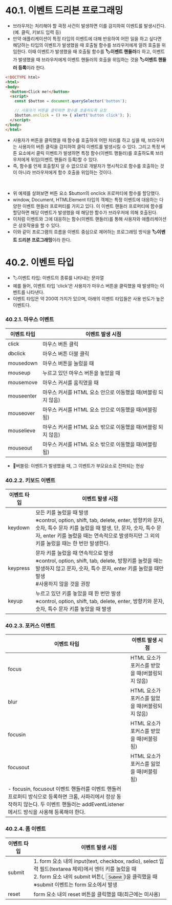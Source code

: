 # 40.1. 이벤트 드리븐 프로그래밍
- 브라우저는 처리해야 할 큭정 사건이 발생하면 이를 감지하여 이벤트를 발생시킨다.(예. 클릭, 키보드 입력 등)
- 만약 애플리케이션이 특정 타입의 이벤트에 대해 반응하여 어떤 일을 하고 싶다면 해당하는 타입의 이벤트가 발생했을 때 호출될 함수를 브라우저에게 알려 호출을 위임한다. 이때 이벤트가 발생했을 때 호출될 함수를 **🏷️이벤트 핸들러**라 하고, 이벤트가 발생했을 때 브라우저에게 이벤트 핸들러의 호출을 위임하는 것을 **🏷️이벤트 핸들러 등록**이라 한다.
```html
<!DOCTYPE html>
<html>
<body>
  <button>Click me!</button>
  <script>
    const $button = document.querySelector('button');

    // 사용자가 버튼을 클릭하면 함수를 호출하도록 요청
    $button.onclick = () => { alert('button click'); };
  </script>
</body>
</html>
```
- 사용자가 버튼을 클릭했을 때 함수를 호출하여 어떤 처리를 하고 싶을 때, 브라우저는 사용자의 버튼 클릭을 감지하여 클릭 이벤트를 발생시킬 수 있다. 그리고 특정 버튼 요소에서 클릭 이벤트가 발생하면 특정 함수(이벤트 행들러)를 호출하도록 브라우저에게 위임(이벤트 핸들러 등록)할 수 있다.
- 즉, 함수를 언제 호출할지 알 수 없으므로 개발자가 명시적으로 함수를 호출하는 것이 아니라 브라우저에게 함수 호출을 위임하는 것이다.
<br />

- 위 예제를 살펴보면 버튼 요소 $button의 onclick 프로퍼티에 함수를 할당했다.
- window, Document, HTMLElement 타입의 객체는 특정 이벤트에 대응하는 다양한 이벤트 핸들러 프로퍼티를 가지고 있다. 이 이벤트 핸들러 프로퍼티에 함수를 할당하면 해당 이벤트가 발생했을 때 해당한 함수가 브라우저에 의해 호출된다.
- 이처럼 이벤트와 그에 대응하는 함수(이벤트 핸들러)를 통해 사용자와 애플리케이션은 상호작용을 할 수 있다.
- 이와 같이 프로그램의 흐름을 이벤트 중심으로 제어하는 프로그래밍 방식을 **🏷️이벤트 드리븐 프로그래밍**이라 한다.

# 40.2. 이벤트 타입
- 🏷️이벤트 타입: 이벤트의 종류를 나타내는 문자열
- 예를 들어, 이벤트 타입 'click'은 사용자가 마우스 버튼을 클릭했을 때 발생하는 이벤트를 나타낸다.
- 이벤트 타입은 약 200여 가지가 있으며, 아래의 이벤트 타입들은 사용 빈도가 높은 이벤트다.

### 40.2.1. 마우스 이벤트
| 이벤트 타입 | 이벤트 발생 시점 |
|--------------|------------------|
| click | 마우스 버튼 클릭 |
| dbclick | 마우스 버튼 더블 클릭 |
| mousedown | 마우스 버튼을 눌렀을 때 |
| mouseup | 누르고 있던 마우스 버튼을 놓았을 때 |
| mousemove | 마우스 커서를 움직였을 때 |
| mouseenter | 마우스 커서를 HTML 요소 안으로 이동했을 때(버블링 되지 않음) |
| mouseover | 마우스 커서를 HTML 요소 안으로 이동했을 때(버블링 됨) |
| mouselieve | 마우스 커서를 HTML 요소 밖으로 이동했을 때(버블링 되지 않음) |
| mouseout | 마우스 커서를 HTML 요소 밖으로 이동했을 때(버블링 됨) |
- 🔖버블링: 이벤트가 발생했을 때, 그 이벤트가 부모요소로 전파되는 현상
  
### 40.2.2. 키보드 이벤트
| 이벤트 타입 | 이벤트 발생 시점 |
|--------------|------------------|
| keydown | 모든 키를 눌렀을 때 발생<br>※control, option, shift, tab, delete, enter, 방향키와 문자, 숫자, 특수 문자 키를 눌렀을 때 발생, 단, 문자, 숫자, 특수 문자, enter 키를 눌렀을 때는 연속적으로 발생하지만 그 외의 키를 눌렀을 때는 한 번만 발생한다. |
| keypress | 문자 키를 눌렀을 때 연속적으로 발생<br>※control, option, shift, tab, delete, 방향키를 눌럿을 때는 발생하지 않고 문자, 숫자, 특수 문자, enter 키를 눌렀을 때만 발생<br>#사용하지 않을 것을 권장 |
| keyup | 누르고 있던 키를 놓았을 때 한 번만 발생<br>※control, option, shift, tab, delete, enter, 방향키와 문자, 숫자, 특수 문자 키를 놓았을 때 발생 |

### 40.2.3. 포커스 이벤트
| 이벤트 타입 | 이벤트 발생 시점 |
|--------------|------------------|
| focus | HTML 요소가 포커스를 받았을 때(버블링되지 않음) |
| blur | HTML 요소가 포커스를 잃었을 때(버블링되지 않음) |
| focusin | HTML 요소가 포커스를 받았을 때(버블링 됨) |
| focusout | HTML 요소가 포커스를 잃었을 때(버블링 됨) |
- focusin, focusout 이벤트 핸들러를 이벤트 핸들러 프로퍼티 방식으로 등록하면 크롬, 사파리에서 정상 동작하지 않는다. 두 이벤트 핸들러는 addEventListener 메서드 방식을 사용해 등록해야 한다. |

### 40.2.4. 폼 이벤트
| 이벤트 타입 | 이벤트 발생 시점 |
|--------------|------------------|
| submit | 1. form 요소 내의 input(text, checkbox, radio), select 입력 필드(textarea 제외)에서 엔터 키를 눌렀을 때<br>2. form 요소 내의 submit 버튼(<botton>, <input type="submit">)을 클릭했을 때<br>※submit 이벤트는 form 요소에서 발생 | 
| reset | form 요소 내의 reset 버튼을 클릭했을 때(최근에는 미사용) |
